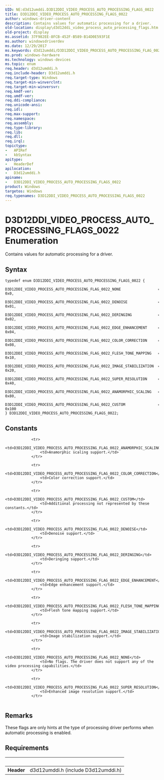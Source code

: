 ```yaml
---
UID: NE:d3d12umddi.D3D12DDI_VIDEO_PROCESS_AUTO_PROCESSING_FLAGS_0022
title: D3D12DDI_VIDEO_PROCESS_AUTO_PROCESSING_FLAGS_0022
author: windows-driver-content
description: Contains values for automatic processing for a driver.
old-location: display\d3d12ddi_video_process_auto_processing_flags.htm
old-project: display
ms.assetid: 37F982EE-8FCB-452F-B589-B14D0E593F1E
ms.author: windowsdriverdev
ms.date: 12/29/2017
ms.keywords: d3d12umddi/D3D12DDI_VIDEO_PROCESS_AUTO_PROCESSING_FLAG_0022_FLESH_TONE_MAPPING, D3D12DDI_VIDEO_PROCESS_AUTO_PROCESSING_FLAG_0022_COLOR_CORRECTION, D3D12DDI_VIDEO_PROCESS_AUTO_PROCESSING_FLAG_0022_IMAGE_STABILIZATION, d3d12umddi/D3D12DDI_VIDEO_PROCESS_AUTO_PROCESSING_FLAGS_0022, D3D12DDI_VIDEO_PROCESS_AUTO_PROCESSING_FLAG_0022_DENOISE, d3d12umddi/D3D12DDI_VIDEO_PROCESS_AUTO_PROCESSING_FLAG_0022_SUPER_RESOLUTION, D3D12DDI_VIDEO_PROCESS_AUTO_PROCESSING_FLAGS_0022, display.d3d12ddi_video_process_auto_processing_flags, d3d12umddi/D3D12DDI_VIDEO_PROCESS_AUTO_PROCESSING_FLAG_0022_DENOISE, D3D12DDI_VIDEO_PROCESS_AUTO_PROCESSING_FLAG_0022_SUPER_RESOLUTION, D3D12DDI_VIDEO_PROCESS_AUTO_PROCESSING_FLAG_0022_EDGE_ENHANCEMENT, D3D12DDI_VIDEO_PROCESS_AUTO_PROCESSING_FLAG_0022_NONE, d3d12umddi/D3D12DDI_VIDEO_PROCESS_AUTO_PROCESSING_FLAG_0022_ANAMORPHIC_SCALING, D3D12DDI_VIDEO_PROCESS_AUTO_PROCESSING_FLAG_0022_CUSTOM, D3D12DDI_VIDEO_PROCESS_AUTO_PROCESSING_FLAG_0022_FLESH_TONE_MAPPING, D3D12DDI_VIDEO_PROCESS_AUTO_PROCESSING_FLAGS_0022 enumeration [Display Devices], d3d12umddi/D3D12DDI_VIDEO_PROCESS_AUTO_PROCESSING_FLAG_0022_IMAGE_STABILIZATION, D3D12DDI_VIDEO_PROCESS_AUTO_PROCESSING_FLAG_0022_ANAMORPHIC_SCALING, D3D12DDI_VIDEO_PROCESS_AUTO_PROCESSING_FLAG_0022_DERINGING, d3d12umddi/D3D12DDI_VIDEO_PROCESS_AUTO_PROCESSING_FLAG_0022_EDGE_ENHANCEMENT, d3d12umddi/D3D12DDI_VIDEO_PROCESS_AUTO_PROCESSING_FLAG_0022_DERINGING, d3d12umddi/D3D12DDI_VIDEO_PROCESS_AUTO_PROCESSING_FLAG_0022_NONE, d3d12umddi/D3D12DDI_VIDEO_PROCESS_AUTO_PROCESSING_FLAG_0022_COLOR_CORRECTION, d3d12umddi/D3D12DDI_VIDEO_PROCESS_AUTO_PROCESSING_FLAG_0022_CUSTOM
ms.prod: windows-hardware
ms.technology: windows-devices
ms.topic: enum
req.header: d3d12umddi.h
req.include-header: D3d12umddi.h
req.target-type: Windows
req.target-min-winverclnt: 
req.target-min-winversvr: 
req.kmdf-ver: 
req.umdf-ver: 
req.ddi-compliance: 
req.unicode-ansi: 
req.idl: 
req.max-support: 
req.namespace: 
req.assembly: 
req.type-library: 
req.lib: 
req.dll: 
req.irql: 
topictype:
-	APIRef
-	kbSyntax
apitype:
-	HeaderDef
apilocation:
-	D3d12umddi.h
apiname:
-	D3D12DDI_VIDEO_PROCESS_AUTO_PROCESSING_FLAGS_0022
product: Windows
targetos: Windows
req.typenames: D3D12DDI_VIDEO_PROCESS_AUTO_PROCESSING_FLAGS_0022
---
```


# D3D12DDI_VIDEO_PROCESS_AUTO_PROCESSING_FLAGS_0022 Enumeration
Contains values for automatic processing for a driver.

## Syntax
````
typedef enum D3D12DDI_VIDEO_PROCESS_AUTO_PROCESSING_FLAGS_0022 { 
  D3D12DDI_VIDEO_PROCESS_AUTO_PROCESSING_FLAG_0022_NONE                 = 0x0,
  D3D12DDI_VIDEO_PROCESS_AUTO_PROCESSING_FLAG_0022_DENOISE              = 0x01,
  D3D12DDI_VIDEO_PROCESS_AUTO_PROCESSING_FLAG_0022_DERINGING            = 0x02,
  D3D12DDI_VIDEO_PROCESS_AUTO_PROCESSING_FLAG_0022_EDGE_ENHANCEMENT     = 0x04,
  D3D12DDI_VIDEO_PROCESS_AUTO_PROCESSING_FLAG_0022_COLOR_CORRECTION     = 0x08,
  D3D12DDI_VIDEO_PROCESS_AUTO_PROCESSING_FLAG_0022_FLESH_TONE_MAPPING   = 0x10,
  D3D12DDI_VIDEO_PROCESS_AUTO_PROCESSING_FLAG_0022_IMAGE_STABILIZATION  = 0x20,
  D3D12DDI_VIDEO_PROCESS_AUTO_PROCESSING_FLAG_0022_SUPER_RESOLUTION     = 0x40,
  D3D12DDI_VIDEO_PROCESS_AUTO_PROCESSING_FLAG_0022_ANAMORPHIC_SCALING   = 0x80,
  D3D12DDI_VIDEO_PROCESS_AUTO_PROCESSING_FLAG_0022_CUSTOM               = 0x100
} D3D12DDI_VIDEO_PROCESS_AUTO_PROCESSING_FLAGS_0022;
````

## Constants

<table>
            
                <tr>
                    <td>D3D12DDI_VIDEO_PROCESS_AUTO_PROCESSING_FLAG_0022_ANAMORPHIC_SCALING</td>
                    <td>Anamorphic scaling support.</td>
                </tr>
            
                <tr>
                    <td>D3D12DDI_VIDEO_PROCESS_AUTO_PROCESSING_FLAG_0022_COLOR_CORRECTION</td>
                    <td>Color correction support.</td>
                </tr>
            
                <tr>
                    <td>D3D12DDI_VIDEO_PROCESS_AUTO_PROCESSING_FLAG_0022_CUSTOM</td>
                    <td>Additional processing not represented by these constants.</td>
                </tr>
            
                <tr>
                    <td>D3D12DDI_VIDEO_PROCESS_AUTO_PROCESSING_FLAG_0022_DENOISE</td>
                    <td>Denoise support.</td>
                </tr>
            
                <tr>
                    <td>D3D12DDI_VIDEO_PROCESS_AUTO_PROCESSING_FLAG_0022_DERINGING</td>
                    <td>Deringing support.</td>
                </tr>
            
                <tr>
                    <td>D3D12DDI_VIDEO_PROCESS_AUTO_PROCESSING_FLAG_0022_EDGE_ENHANCEMENT</td>
                    <td>Edge enhancement support.</td>
                </tr>
            
                <tr>
                    <td>D3D12DDI_VIDEO_PROCESS_AUTO_PROCESSING_FLAG_0022_FLESH_TONE_MAPPING</td>
                    <td>Flesh tone mapping support.</td>
                </tr>
            
                <tr>
                    <td>D3D12DDI_VIDEO_PROCESS_AUTO_PROCESSING_FLAG_0022_IMAGE_STABILIZATION</td>
                    <td>Image stabilization support.</td>
                </tr>
            
                <tr>
                    <td>D3D12DDI_VIDEO_PROCESS_AUTO_PROCESSING_FLAG_0022_NONE</td>
                    <td>No flags. The driver does not support any of the video processing capabilities.</td>
                </tr>
            
                <tr>
                    <td>D3D12DDI_VIDEO_PROCESS_AUTO_PROCESSING_FLAG_0022_SUPER_RESOLUTION</td>
                    <td>Enhanced image resolution support.</td>
                </tr>
</table>

## Remarks

These flags are only hints at the type of processing driver performs when automatic processing is enabled.

## Requirements
| &nbsp; | &nbsp; |
| ---- |:---- |
| **Header** | d3d12umddi.h (include D3d12umddi.h) |